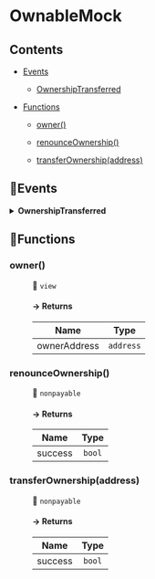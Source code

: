 # <span id="OwnableMock"></span> OwnableMock
> 





## Contents


- [Events](#OwnableMock--Events)


  - [OwnershipTransferred](#OwnableMock--event--OwnershipTransferred)



- [Functions](#OwnableMock--Functions)


  - [owner()](#OwnableMock--function--owner())


  - [renounceOwnership()](#OwnableMock--function--renounceOwnership())


  - [transferOwnership(address)](#OwnableMock--function--transferOwnership(address))



## 🦄Events <a name="OwnableMock--Events"></a>


<details><summary><strong>OwnershipTransferred <a name="OwnableMock--event--OwnershipTransferred"></a></strong></summary>
<p>

| Name | Indexed | Type |
|:-:|:-:|:-:|
| currentOwner | `true` | `address` |
| newOwner | `true` | `address` |

</p>

</details>



## 🚀Functions <a name="OwnableMock--Functions"></a>
<dl>
<dt> <h3> owner() <a name="OwnableMock--function--owner()"></a> </h3> </dt>
<dd>

 👀 `view`

#### → Returns
| Name | Type |
|:-:|:-:|
|  ownerAddress  | `address` |



</dd>
<dt> <h3> renounceOwnership() <a name="OwnableMock--function--renounceOwnership()"></a> </h3> </dt>
<dd>

 👀 `nonpayable`

#### → Returns
| Name | Type |
|:-:|:-:|
|  success  | `bool` |



</dd>
<dt> <h3> transferOwnership(address) <a name="OwnableMock--function--transferOwnership(address)"></a> </h3> </dt>
<dd>

 👀 `nonpayable`

#### → Returns
| Name | Type |
|:-:|:-:|
|  success  | `bool` |



</dd>
</dl>

